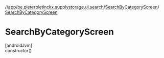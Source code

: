 //[app](../../../index.md)/[be.pieterpletinckx.supplystorage.ui.search](../index.md)/[SearchByCategoryScreen](index.md)/[SearchByCategoryScreen](-search-by-category-screen.md)

# SearchByCategoryScreen

[androidJvm]\
constructor()
